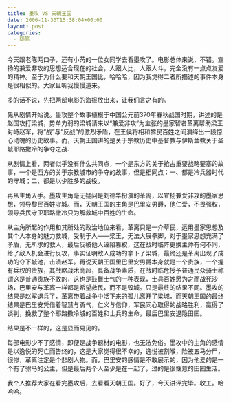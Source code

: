 ```yaml
---
title: 墨攻 VS 天朝王国
date: 2006-11-30T15:38:04+00:00
layout: post
categories:
  - 随笔
---
```


今天跟老陈两口子，还有小芮的一位女同学去看墨攻了。电影总体来说，不错。宣扬的兼爱非攻的思想适合现在的社会，人跟人比，人跟人斗，完全没有一点点友爱的精神。至于为什么要和天朝王国比，哈哈哈，因为我觉得二者所描述的事件本身是很相似的。大家且听我慢慢道来。

多的话不说，先把两部电影的海报放出来，让我们言之有的。

先从剧情开始说。墨攻整个故事植根于中国公元前370年春秋战国时期，讲述的是赵国攻打梁城，势单力弱的梁城请来以“兼爱非攻”为主张的墨家智者革离帮助梁王对峙赵军，将“战”与“反战”的激烈矛盾，在王侯将相和黎民百姓之间演绎出一段惊心动魄的历史故事。而，天朝王国讲的是关于宗教历史中基督教与伊斯兰教关于圣城耶路撒冷的争夺之战.

从剧情上看，两者似乎没有什么共同点，一个是东方的关于抢占重要战略要塞的故事，一个是西方的关于宗教城市的争夺的故事，但是相同点：一、都是冷兵器时代的守城；二、都是以少胜多的战役。

再从主角入手。墨攻主角毫无疑问是刘德华扮演的革离，以宣扬兼爱非攻的墨家思想，领导黎民百姓守城。而，天朝王国的主角是巴里安男爵，他仁爱，不畏强权，领导兵民守卫耶路撒冷只为解救城中百姓的生命。

从主角所起的作用和其所处的政治地位来看，革离只是一介草民，运用墨家思想及其个人本身的魅力救城，受制于人——梁王，无法大展拳脚，对于墨家思想充满了矛盾，无所求的救人，最后反被他人诬陷篡权，这在战时临阵更换主帅有何不同，给了敌人机会进行反攻，事实证明敌人成功的拿下了梁城，最终还是革离出现了成功的夺下城池，击溃赵军。再说天朝王国里巴里安男爵本身就是一个贵族，一个握有兵权的贵族，其战略战术高超，具备战争素质，在战时临危授予普通民众骑士称谓这是普通贵族不敢的，这也是鼓舞士气的一种表现，士兵百姓愿为之而战死沙场，巴里安与革离一样都是希望救民，而不是毁城。只是最终的结果不同。墨攻的结果是赵军退兵了，革离带着战争中活下来的孤儿离开了梁城，而天朝王国的最终结果是巴里安凭借着智慧与勇气，仁义与信仰，军民同心取得的战略胜利，赢得了谈判，挽救了整个耶路撒冷城的百姓和士兵的生命，最后巴里安退隐田园。

结果是不一样的，这是显而易见的。

每部电影少不了感情，即便是战争题材的电影，也无法免俗。墨攻中的主角的感情是以逸悦的死亡而告终的，这是大家觉得很不幸的，逸悦被割喉，险被五马分尸，很惨，革离注定是个悲剧人物。而，巴里安的感情是不敢展示的，因为他爱的是一个有了驸马的公主，但是最后两个人至少是在一起了，过的是很惬意的田园生活。

我个人推荐大家在看完墨攻后，去看看天朝王国。好了，今天讲评完毕。收工。哈哈哈。